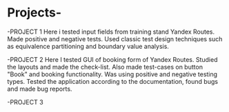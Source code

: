 # Projects-

-PROJECT 1
  Here i tested input fields from training stand Yandex Routes. Made positive and negative tests. Used classic test design techniques such as equivalence partitioning and  boundary value analysis. 

-PROJECT 2
  Here I tested GUI of booking form of Yandex Routes. Studied the layouts and made the check-list. Also made test-cases on button "Book" and booking functionality. Was using positive and negative testing types. Tested the application according to the documentation, found bugs and made bug reports.  

-PROJECT 3 
